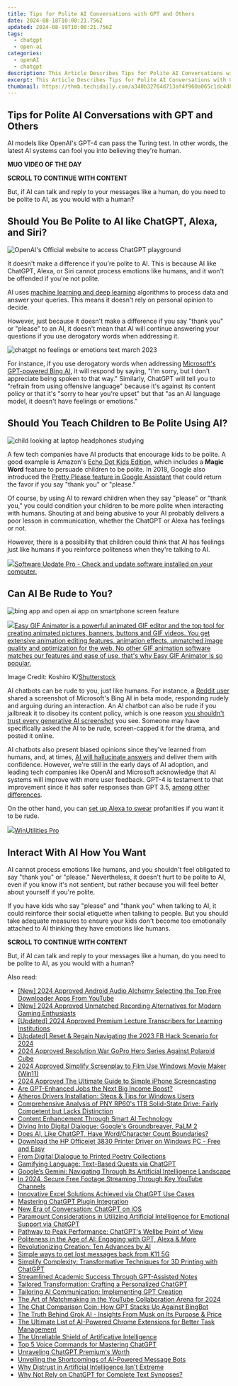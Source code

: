 ```yaml
---
title: Tips for Polite AI Conversations with GPT and Others
date: 2024-08-18T10:00:21.756Z
updated: 2024-08-19T10:00:21.756Z
tags:
  - chatgpt
  - open-ai
categories:
  - openAI
  - chatgpt
description: This Article Describes Tips for Polite AI Conversations with GPT and Others
excerpt: This Article Describes Tips for Polite AI Conversations with GPT and Others
thumbnail: https://thmb.techidaily.com/a340b32764d713af4f960a065c1dc4d886b3bb5db9f5a34232b56c8f050ef2ce.jpg
---
```


## Tips for Polite AI Conversations with GPT and Others

 AI models like OpenAI's GPT-4 can pass the Turing test. In other words, the latest AI systems can fool you into believing they're human.

**MUO VIDEO OF THE DAY**

**SCROLL TO CONTINUE WITH CONTENT**

 But, if AI can talk and reply to your messages like a human, do you need to be polite to AI, as you would with a human?

## Should You Be Polite to AI like ChatGPT, Alexa, and Siri?

![OpenAI's Official website to access ChatGPT playground](https://static1.makeuseofimages.com/wordpress/wp-content/uploads/2023/03/chatgpt.jpg)

 It doesn't make a difference if you're polite to AI. This is because AI like ChatGPT, Alexa, or Siri cannot process emotions like humans, and it won't be offended if you're not polite.

 AI uses [machine learning and deep learning](https://www.makeuseof.com/tag/machine-learning-algorithms/) algorithms to process data and answer your queries. This means it doesn't rely on personal opinion to decide.

 However, just because it doesn't make a difference if you say "thank you" or "please" to an AI, it doesn't mean that AI will continue answering your questions if you use derogatory words when addressing it.

![chatgpt no feelings or emotions text march 2023](https://static1.makeuseofimages.com/wordpress/wp-content/uploads/2023/03/chatgpt-no-feelings-or-emotions-text.jpg)

 For instance, if you use derogatory words when addressing [Microsoft's GPT-powered Bing AI](https://www.makeuseof.com/microsoft-bing-gets-chatgpt-ai/), it will respond by saying, "I'm sorry, but I don't appreciate being spoken to that way." Similarly, ChatGPT will tell you to "refrain from using offensive language" because it's against its content policy or that it's "sorry to hear you're upset" but that "as an AI language model, it doesn't have feelings or emotions."

## Should You Teach Children to Be Polite Using AI?

![child looking at laptop headphones studying](https://static1.makeuseofimages.com/wordpress/wp-content/uploads/2022/09/sites-teach-children-online-safety-featured.jpg)

 A few tech companies have AI products that encourage kids to be polite. A good example is Amazon's [Echo Dot Kids Edition](https://www.makeuseof.com/is-echo-dot-kids-edition-worth-buying/), which includes a **Magic Word** feature to persuade children to be polite. In 2018, Google also introduced the [Pretty Please feature in Google Assistant](https://www.makeuseof.com/tag/new-google-assistant-features-holidays/) that could return the favor if you say "thank you" or "please."

 Of course, by using AI to reward children when they say "please" or "thank you," you could condition your children to be more polite when interacting with humans. Shouting at and being abusive to your AI probably delivers a poor lesson in communication, whether the ChatGPT or Alexa has feelings or not.

 However, there is a possibility that children could think that AI has feelings just like humans if you reinforce politeness when they're talking to AI.

<!-- affiliate ads begin -->
<a href="https://order.glarysoft.com/order/checkout.php?PRODS=4691139&QTY=1&AFFILIATE=108875&CART=1"><img src="https://secure.avangate.com/images/merchant/6734fa703f6633ab896eecbdfad8953a/products/SU-200-1.png" border="0">Software Update Pro - Check and update software installed on your computer. </a>
<!-- affiliate ads end -->
## Can AI Be Rude to You?

![bing app and open ai app on smartphone screen feature](https://thmb.techidaily.com/9ff4b5531529224a97af11fd7b31d3496bf7818fcfc9f8eeee6fcb2c56355c7c.jpg)

<!-- affiliate ads begin -->
<a href="https://secure.2checkout.com/order/checkout.php?PRODS=174416&QTY=1&AFFILIATE=108875&CART=1"><img src="https://www.easygifanimator.net/images/gif-animator.png" border="0">Easy GIF Animator is a powerful animated GIF editor and the top tool for creating animated pictures, banners, buttons and GIF videos. You get extensive animation editing features, animation effects, unmatched image quality and optimization for the web. No other GIF animation software matches our features and ease of use, that's why Easy GIF Animator is so popular.</a>
<!-- affiliate ads end -->
Image Credit: Koshiro K/[Shutterstock](https://www.shutterstock.com/image-photo/vancouver-canada-feb-15-2023-microsoft-2262942895)

 AI chatbots can be rude to you, just like humans. For instance, a [Reddit user](https://www.reddit.com/r/bing/comments/110eagl/the%5Fcustomer%5Fservice%5Fof%5Fthe%5Fnew%5Fbing%5Fchat%5Fis/) shared a screenshot of Microsoft's Bing AI in beta mode, responding rudely and arguing during an interaction. An AI chatbot can also be rude if you jailbreak it to disobey its content policy, which is one reason [you shouldn't trust every generative AI screenshot](https://www.makeuseof.com/why-you-shouldnt-trust-ai-chatbot-conversation-screenshots/) you see. Someone may have specifically asked the AI to be rude, screen-capped it for the drama, and posted it online.

 AI chatbots also present biased opinions since they've learned from humans, and, at times, [AI will hallucinate answers](https://www.makeuseof.com/what-is-ai-hallucination-and-how-do-you-spot-it/) and deliver them with confidence. However, we're still in the early days of AI adoption, and leading tech companies like OpenAI and Microsoft acknowledge that AI systems will improve with more user feedback. GPT-4 is testament to that improvement since it has safer responses than GPT 3.5, [among other differences](https://www.makeuseof.com/gpt-4-vs-gpt-35-differences-explained/).

 On the other hand, you can [set up Alexa to swear](https://www.makeuseof.com/how-to-make-alexa-swear/) profanities if you want it to be rude.

<!-- affiliate ads begin -->
<a href="https://secure.2checkout.com/order/checkout.php?PRODS=4665597&QTY=1&AFFILIATE=108875&CART=1"><img src="https://www.pcclean.io/wp-content/uploads/2018/03/winutilities-box-130521.png" border="0">WinUtilities Pro</a>
<!-- affiliate ads end -->
## Interact With AI How You Want

 AI cannot process emotions like humans, and you shouldn't feel obligated to say "thank you" or "please." Nevertheless, it doesn't hurt to be polite to AI, even if you know it's not sentient, but rather because you will feel better about yourself if you're polite.

 If you have kids who say "please" and "thank you" when talking to AI, it could reinforce their social etiquette when talking to people. But you should take adequate measures to ensure your kids don't become too emotionally attached to AI thinking they have emotions like humans.

**SCROLL TO CONTINUE WITH CONTENT**

 But, if AI can talk and reply to your messages like a human, do you need to be polite to AI, as you would with a human?


<ins class="adsbygoogle"
     style="display:block"
     data-ad-format="autorelaxed"
     data-ad-client="ca-pub-7571918770474297"
     data-ad-slot="1223367746"></ins>



<ins class="adsbygoogle"
     style="display:block"
     data-ad-client="ca-pub-7571918770474297"
     data-ad-slot="8358498916"
     data-ad-format="auto"
     data-full-width-responsive="true"></ins>

<span class="atpl-alsoreadstyle">Also read:</span>
<div><ul>
<li><a href="https://youtube-webster.techidaily.com/024-approved-android-audio-alchemy-selecting-the-top-free-downloader-apps-from-youtube/"><u>[New] 2024 Approved  Android Audio Alchemy  Selecting the Top Free Downloader Apps From YouTube</u></a></li>
<li><a href="https://screen-activity-recording.techidaily.com/new-2024-approved-unmatched-recording-alternatives-for-modern-gaming-enthusiasts/"><u>[New] 2024 Approved  Unmatched Recording Alternatives for Modern Gaming Enthusiasts</u></a></li>
<li><a href="https://on-screen-recording.techidaily.com/updated-2024-approved-premium-lecture-transcribers-for-learning-institutions/"><u>[Updated] 2024 Approved  Premium Lecture Transcribers for Learning Institutions</u></a></li>
<li><a href="https://facebook-video-recording.techidaily.com/updated-reset-and-regain-navigating-the-2023-fb-hack-scenario-for-2024/"><u>[Updated] Reset & Regain  Navigating the 2023 FB Hack Scenario for 2024</u></a></li>
<li><a href="https://extra-approaches.techidaily.com/2024-approved-resolution-war-gopro-hero-series-against-polaroid-cube/"><u>2024 Approved  Resolution War  GoPro Hero Series Against Polaroid Cube</u></a></li>
<li><a href="https://extra-approaches.techidaily.com/2024-approved-simplify-screenplay-to-film-use-windows-movie-maker-win11/"><u>2024 Approved  Simplify Screenplay to Film  Use Windows Movie Maker (Win11)</u></a></li>
<li><a href="https://remote-screen-capture.techidaily.com/2024-approved-the-ultimate-guide-to-simple-iphone-screencasting/"><u>2024 Approved  The Ultimate Guide to Simple iPhone Screencasting</u></a></li>
<li><a href="https://tech-savvy.techidaily.com/are-gpt-enhanced-jobs-the-next-big-income-boost/"><u>Are GPT-Enhanced Jobs the Next Big Income Boost?</u></a></li>
<li><a href="https://driver-download.techidaily.com/atheros-drivers-installation-steps-and-tips-for-windows-users/"><u>Atheros Drivers Installation: Steps & Tips for Windows Users</u></a></li>
<li><a href="https://hardware-reviews.techidaily.com/comprehensive-analysis-of-pny-rp60s-1tb-solid-state-drive-fairly-competent-but-lacks-distinction/"><u>Comprehensive Analysis of PNY RP60's 1TB Solid-State Drive: Fairly Competent but Lacks Distinction</u></a></li>
<li><a href="https://tech-savvy.techidaily.com/content-enhancement-through-smart-ai-technology/"><u>Content Enhancement Through Smart AI Technology</u></a></li>
<li><a href="https://tech-savvy.techidaily.com/diving-into-digital-dialogue-googles-groundbreayer-palm-2/"><u>Diving Into Digital Dialogue: Google's Groundbreayer, PaLM 2</u></a></li>
<li><a href="https://tech-savvy.techidaily.com/does-ai-like-chatgpt-have-wordcharacter-count-boundaries/"><u>Does AI, Like ChatGPT, Have Word/Character Count Boundaries?</u></a></li>
<li><a href="https://win-dash.techidaily.com/download-the-hp-officejet-3830-printer-driver-on-windows-pc-free-and-easy/"><u>Download the HP Officejet 3830 Printer Driver on Windows PC - Free and Easy</u></a></li>
<li><a href="https://tech-savvy.techidaily.com/from-digital-dialogue-to-printed-poetry-collections/"><u>From Digital Dialogue to Printed Poetry Collections</u></a></li>
<li><a href="https://tech-savvy.techidaily.com/gamifying-language-text-based-quests-via-chatgpt/"><u>Gamifying Language: Text-Based Quests via ChatGPT</u></a></li>
<li><a href="https://tech-savvy.techidaily.com/googles-gemini-navigating-through-its-artificial-intelligence-landscape/"><u>Google’s Gemini: Navigating Through Its Artificial Intelligence Landscape</u></a></li>
<li><a href="https://youtube-stream.techidaily.com/in-2024-secure-free-footage-streaming-through-key-youtube-channels/"><u>In 2024, Secure Free Footage Streaming Through Key YouTube Channels</u></a></li>
<li><a href="https://tech-savvy.techidaily.com/innovative-excel-solutions-achieved-via-chatgpt-use-cases/"><u>Innovative Excel Solutions Achieved via ChatGPT Use Cases</u></a></li>
<li><a href="https://tech-savvy.techidaily.com/mastering-chatgpt-plugin-integration/"><u>Mastering ChatGPT Plugin Integration</u></a></li>
<li><a href="https://tech-savvy.techidaily.com/new-era-of-conversation-chatgpt-on-ios/"><u>New Era of Conversation: ChatGPT on iOS</u></a></li>
<li><a href="https://tech-savvy.techidaily.com/paramount-considerations-in-utilizing-artificial-intelligence-for-emotional-support-via-chatgpt/"><u>Paramount Considerations in Utilizing Artificial Intelligence for Emotional Support via ChatGPT</u></a></li>
<li><a href="https://tech-savvy.techidaily.com/pathway-to-peak-performance-chatgpts-wellbe-point-of-view/"><u>Pathway to Peak Performance: ChatGPT's Wellbe Point of View</u></a></li>
<li><a href="https://tech-savvy.techidaily.com/politeness-in-the-age-of-ai-engaging-with-gpt-alexa-and-more/"><u>Politeness in the Age of AI: Engaging with GPT, Alexa & More</u></a></li>
<li><a href="https://tech-savvy.techidaily.com/revolutionizing-creation-ten-advances-by-ai/"><u>Revolutionizing Creation: Ten Advances by AI</u></a></li>
<li><a href="https://techidaily.com/simple-ways-to-get-lost-messages-back-from-k11-5g-by-fonelab-android-recover-messages/"><u>Simple ways to get lost messages back from K11 5G</u></a></li>
<li><a href="https://tech-savvy.techidaily.com/simplify-complexity-transformative-techniques-for-3d-printing-with-chatgpt/"><u>Simplify Complexity: Transformative Techniques for 3D Printing with ChatGPT</u></a></li>
<li><a href="https://tech-savvy.techidaily.com/streamlined-academic-success-through-gpt-assisted-notes/"><u>Streamlined Academic Success Through GPT-Assisted Notes</u></a></li>
<li><a href="https://tech-savvy.techidaily.com/tailored-transformation-crafting-a-personalized-chatgpt/"><u>Tailored Transformation: Crafting a Personalized ChatGPT</u></a></li>
<li><a href="https://tech-savvy.techidaily.com/tailoring-ai-communication-implementing-gpt-creation/"><u>Tailoring AI Communication: Implementing GPT Creation</u></a></li>
<li><a href="https://youtube-data.techidaily.com/rt-of-matchmaking-in-the-youtube-collaboration-arena-for-2024/"><u>The Art of Matchmaking in the YouTube Collaboration Arena for 2024</u></a></li>
<li><a href="https://tech-savvy.techidaily.com/the-chat-comparison-coin-how-gpt-stacks-up-against-bingbot/"><u>The Chat Comparison Coin: How GPT Stacks Up Against BingBot</u></a></li>
<li><a href="https://tech-savvy.techidaily.com/the-truth-behind-grok-ai-insights-from-musk-on-its-purpose-and-price/"><u>The Truth Behind Grok AI - Insights From Musk on Its Purpose & Price</u></a></li>
<li><a href="https://tech-savvy.techidaily.com/the-ultimate-list-of-ai-powered-chrome-extensions-for-better-task-management/"><u>The Ultimate List of AI-Powered Chrome Extensions for Better Task Management</u></a></li>
<li><a href="https://tech-savvy.techidaily.com/the-unreliable-shield-of-artificative-intelligence/"><u>The Unreliable Shield of Artificative Intelligence</u></a></li>
<li><a href="https://tech-savvy.techidaily.com/top-5-voice-commands-for-mastering-chatgpt/"><u>Top 5 Voice Commands for Mastering ChatGPT</u></a></li>
<li><a href="https://tech-savvy.techidaily.com/unraveling-chatgpt-premiums-worth/"><u>Unraveling ChatGPT Premium's Worth</u></a></li>
<li><a href="https://tech-savvy.techidaily.com/unveiling-the-shortcomings-of-ai-powered-message-bots/"><u>Unveiling the Shortcomings of AI-Powered Message Bots</u></a></li>
<li><a href="https://tech-savvy.techidaily.com/why-distrust-in-artificial-intelligence-isnt-extreme/"><u>Why Distrust in Artificial Intelligence Isn't Extreme</u></a></li>
<li><a href="https://tech-savvy.techidaily.com/why-not-rely-on-chatgpt-for-complete-text-synopses/"><u>Why Not Rely on ChatGPT for Complete Text Synopses?</u></a></li>
</ul></div>
